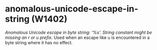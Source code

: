# anomalous-unicode-escape-in-string (W1402)

*Anomalous Unicode escape in byte string: ‘%s’. String constant might be
missing an r or u prefix.* Used when an escape like u is encountered in
a byte string where it has no effect.
